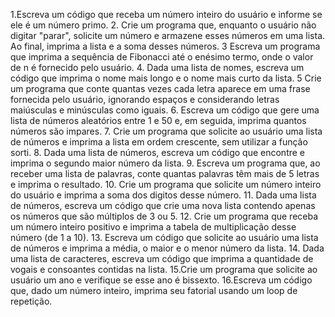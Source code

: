 1.Escreva um código que receba um número inteiro do usuário e informe se ele é um número 
primo.
2. Crie um programa que, enquanto o usuário não digitar "parar", solicite um número e armazene esses números em uma lista. Ao final, imprima a lista e a soma desses números.
3
Escreva um programa que imprima a sequência de Fibonacci até o enésimo termo, onde o valor de n é fornecido pelo usuário.
4. Dada uma lista de nomes, escreva um código que imprima o nome mais longo e o nome mais curto da lista.
5
Crie um programa que conte quantas vezes cada letra aparece em uma frase fornecida pelo usuário, ignorando espaços e considerando letras maiúsculas e minúsculas como iguais.
6. Escreva um código que gere uma lista de números aleatórios entre 1 e 50 e, em seguida, imprima quantos números são impares.
7. Crie um programa que solicite ao usuário uma lista de números e imprima a lista em ordem crescente, sem utilizar a função sorti.
8. Dada uma lista de números, escreva um código que encontre e imprima o segundo maior número da lista.
9. Escreva um programa que, ao receber uma lista de palavras, conte quantas palavras têm mais de 5 letras e imprima o resultado.
10. Crie um programa que solicite um número inteiro do usuário e imprima a soma dos digitos
desse número.
11. Dada uma lista de números, escreva um código que crie uma nova lista contendo apenas os números que são múltiplos de 3 ou 5.
12. Crie um programa que receba um número inteiro positivo e imprima a tabela de multiplicação
desse número (de 1 a 10).
13. Escreva um código que solicite ao usuário uma lista de números e imprima a média, o maior e o menor número da lista.
14. Dada uma lista de caracteres, escreva um código que imprima a quantidade de vogais e consoantes contidas na lista.
15.Crie um programa que solicite ao usuário um ano e verifique se esse ano é bissexto.
16.Escreva um código que, dado um número inteiro, imprima seu fatorial usando um loop de repetição.

